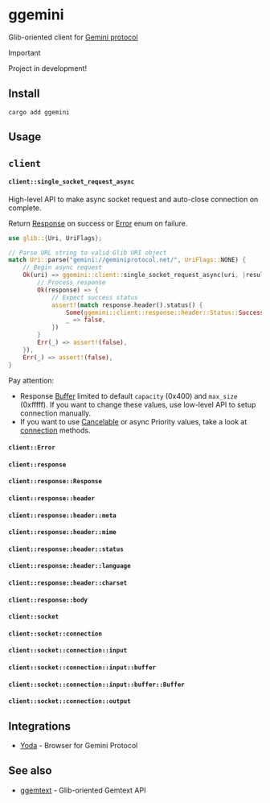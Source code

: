# ggemini

Glib-oriented client for [Gemini protocol](https://geminiprotocol.net/)

> [!IMPORTANT]
> Project in development!
>

## Install

```
cargo add ggemini
```

## Usage

## `client`


#### `client::single_socket_request_async`

High-level API to make async socket request and auto-close connection on complete.

Return [Response](#clientresponseresponse) on success or [Error](#clienterror) enum on failure.

``` rust
use glib::{Uri, UriFlags};

// Parse URL string to valid Glib URI object
match Uri::parse("gemini://geminiprotocol.net/", UriFlags::NONE) {
    // Begin async request
    Ok(uri) => ggemini::client::single_socket_request_async(uri, |result| match result {
        // Process response
        Ok(response) => {
            // Expect success status
            assert!(match response.header().status() {
                Some(ggemini::client::response::header::Status::Success) => true,
                _ => false,
            })
        }
        Err(_) => assert!(false),
    }),
    Err(_) => assert!(false),
}
```

Pay attention:

* Response [Buffer](#clientsocketconnectioninputbufferBuffer) limited to default `capacity` (0x400) and `max_size` (0xfffff). If you want to change these values, use low-level API to setup connection manually.
* If you want to use [Cancelable](https://docs.gtk.org/gio/class.Cancellable.html) or async Priority values, take a look at [connection](#clientsocketconnection) methods.

#### `client::Error`

#### `client::response`
#### `client::response::Response`

#### `client::response::header`
#### `client::response::header::meta`
#### `client::response::header::mime`
#### `client::response::header::status`
#### `client::response::header::language`
#### `client::response::header::charset`

#### `client::response::body`

#### `client::socket`
#### `client::socket::connection`
#### `client::socket::connection::input`
#### `client::socket::connection::input::buffer`
#### `client::socket::connection::input::buffer::Buffer`
#### `client::socket::connection::output`

## Integrations

* [Yoda](https://github.com/YGGverse/Yoda) - Browser for Gemini Protocol

## See also

* [ggemtext](https://github.com/YGGverse/ggemtext) - Glib-oriented Gemtext API